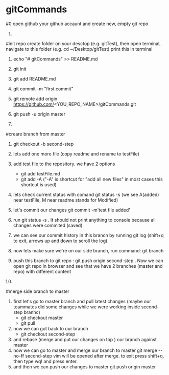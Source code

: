 
# gitCommands

#0 
open github your github accaunt and create new, empty git repo 

1)
#init repo 
create folder on your desctop (e.g. gitTest), 
then open terminal, navigate to this folder (e.g. cd ~/Desktop/gitTest)
print this in terminal

1) echo "# gitCommands" >> README.md
2) git init
3) git add README.md
4) git commit -m "first commit"
5) git remote add origin https://github.com/<YOU_REPO_NAME>/gitCommands.git
6) git push -u origin master

2)
#creare branch from master
1) git checkout -b second-step
2) lets add one more file (copy readme and rename to testFile)
3) add test file to the repository. we have 2 options 
   - git add testFile.md
   - git add -A ("-A" is shortcut for "add all new files" in most cases this shortcut is used)
4) lets check current status with comand git status -s (we see A(added) near testFile, M near readme stands for Modified)
5) let's commit our changes   git commit -m'test file added' 
6) run git status -s . It should not print anything to console because all changes were commited (saved)
7) we can see our commit history in this branch by running git log (shift+q to exit, arrows up and down to scroll the log)
8) now lets make sure we're on our side branch, run command: git branch
9) push this branch to git repo : git push origin second-step . Now we can open git repo in browser and see that we have 2 branches (master and repo) with different content 

3)
#merge side branch to master 

1) first let's go to master branch and pull latest changes (maybe our teammates did some changes while we were working inside second-step branhc)
   - git checkout master 
   - git pull 
2) now we can got back to our branch 
   - git checkout second-step
3) and rebase (merge and put our changes on top ) our branch against master
4) now we can go to master and merge our branch to master git merge --no-ff second-step
   vim will be opened after merge. to exit press shift+q, then type wq! and press enter.
5) and then we can push our changes to master git push origin master
